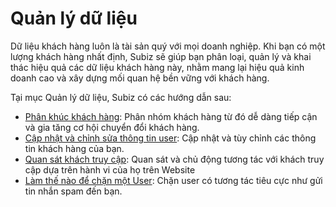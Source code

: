 # Quản lý dữ liệu

Dữ liệu khách hàng luôn là tài sản quý với mọi doanh nghiệp. Khi bạn có một lượng khách hàng nhất định, Subiz sẽ giúp bạn phân loại, quản lý và khai thác hiệu quả các dữ liệu khách hàng này, nhằm mang lại hiệu quả kinh doanh cao và xây dựng mối quan hệ bền vững với khách hàng.

Tại mục Quản lý dữ liệu, Subiz có các hướng dẫn sau:

* [Phân khúc khách hàng](https://help.subiz.com/su-dung-subiz-nang-cao/untitled/phan-khuc-khach-hang): Phân nhóm khách hàng từ đó dễ dàng tiếp cận và gia tăng cơ hội chuyển đổi khách hàng.
* [Cập nhật và chỉnh sửa thông tin user](https://help.subiz.com/su-dung-subiz-nang-cao/untitled/cap-nhat-va-chinh-sua-thong-tin-user): Cập nhật và tùy chỉnh các thông tin khách hàng của bạn.
* [Quan sát khách truy cập](https://help.subiz.com/su-dung-subiz-nang-cao/untitled/quan-sat-khach-truy-cap): Quan sát và chủ động tương tác với khách truy cập dựa trên hành vi của họ trên Website
* [Làm thế nào để chặn một User](https://help.subiz.com/su-dung-subiz-nang-cao/untitled/lam-the-nao-de-chan-mot-user): Chặn user có tương tác tiêu cực như gửi tin nhắn spam đến bạn.

